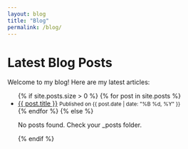```yaml
---
layout: blog
title: "Blog"
permalink: /blog/
---
```


<h1>Latest Blog Posts</h1>
<p>Welcome to my blog! Here are my latest articles:</p>

<ul class="blog-posts">
  {% if site.posts.size > 0 %}
    {% for post in site.posts %}
    <li>
      <a href="{{ post.url }}">{{ post.title }}</a>
      <small>Published on {{ post.date | date: "%B %d, %Y" }}</small>
    </li>
    {% endfor %}
  {% else %}
    <p>No posts found. Check your _posts folder.</p>
  {% endif %}
</ul>
